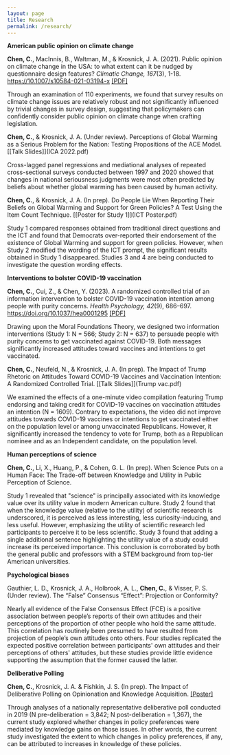 ```yaml
---
layout: page
title: Research
permalink: /research/
---
```


**American public opinion on climate change**

**Chen, C.**, MacInnis, B., Waltman, M., & Krosnick, J. A. (2021). Public opinion on climate change in the USA: to what extent can it be nudged by questionnaire design features? *Climatic Change, 167*(3), 1-18. https://10.1007/s10584-021-03194-x [[PDF]](ClimChange.pdf)

Through an examination of 110 experiments, we found that survey results on climate change issues are relatively robust and not significantly influenced by trivial changes in survey design, suggesting that policymakers can confidently consider public opinion on climate change when crafting legislation.

**Chen, C.**, & Krosnick, J. A. (Under review). Perceptions of Global Warming as a Serious Problem for the Nation: Testing Propositions of the ACE Model. [[Talk Slides]](ICA 2022.pdf)

Cross-lagged panel regressions and mediational analyses of repeated cross-sectional surveys conducted between 1997 and 2020 showed that changes in national seriousness judgments were most often predicted by beliefs about whether global warming has been caused by human activity.

**Chen, C.**, & Krosnick, J. A. (In prep). Do People Lie When Reporting Their Beliefs on Global Warming and Support for Green Policies? A Test Using the Item Count Technique. [[Poster for Study 1]](ICT Poster.pdf)

Study 1 compared responses obtained from traditional direct questions and the ICT and found that Democrats over-reported their endorsement of the existence of Global Warming and support for green policies. However, when Study 2 modified the wording of the ICT prompt, the significant results obtained in Study 1 disappeared. Studies 3 and 4 are being conducted to investigate the question wording effects.

**Interventions to bolster COVID-19 vaccination**

**Chen, C.**, Cui, Z., & Chen, Y. (2023). A randomized controlled trial of an information intervention to bolster COVID-19 vaccination intention among people with purity concerns. *Health Psychology, 42*(9), 686–697. https://doi.org/10.1037/hea0001295 [[PDF]](Purity.pdf)

Drawing upon the Moral Foundations Theory, we designed two information interventions (Study 1: N = 566; Study 2: N = 637) to persuade people with purity concerns to get vaccinated against COVID-19. Both messages significantly increased attitudes toward vaccines and intentions to get vaccinated.

**Chen, C.**, Neufeld, N., & Krosnick, J. A. (In prep). The Impact of Trump Rhetoric on Attitudes Toward COVID-19 Vaccines and Vaccination Intention: A Randomized Controlled Trial. [[Talk Slides]](Trump vac.pdf)

We examined the effects of a one-minute video compilation featuring Trump endorsing and taking credit for COVID-19 vaccines on vaccination attitudes an intention (N = 1609). Contrary to expectations, the video did not improve attitudes towards COVID-19 vaccines or intentions to get vaccinated either on the population level or among unvaccinated Republicans. However, it significantly increased the tendency to vote for Trump, both as a Republican nominee and as an Independent candidate, on the population level.

**Human perceptions of science**

**Chen, C.**, Li, X., Huang, P., & Cohen, G. L. (In prep). When Science Puts on a Human Face: The Trade-off between Knowledge and Utility in Public Perception of Science.

Study 1 revealed that "science" is principally associated with its knowledge value over its utility value in modern American culture. Study 2 found that when the knowledge value (relative to the utility) of scientific research is underscored, it is perceived as less interesting, less curiosity-inducing, and less useful. However, emphasizing the utility of scientific research led participants to perceive it to be less scientific. Study 3 found that adding a single additional sentence highlighting the utility value of a study could increase its perceived importance. This conclusion is corroborated by both the general public and professors with a STEM background from top-tier American universities.

**Psychological biases**

Gauthier, L. D., Krosnick, J. A., Holbrook, A. L., **Chen, C.**, & Visser, P. S. (Under review). The “False” Consensus “Effect”: Projection or Conformity?

Nearly all evidence of the False Consensus Effect (FCE) is a positive association between people’s reports of their own attitudes and their perceptions of the proportion of other people who hold the same attitude. This correlation has routinely been presumed to have resulted from projection of people’s own attitudes onto others. Four studies replicated the expected positive correlation between participants' own attitudes and their perceptions of others' attitudes, but these studies provide little evidence supporting the assumption that the former caused the latter.

**Deliberative Polling**

**Chen, C.**, Krosnick, J. A. & Fishkin, J. S. (In prep). The Impact of Deliberative Polling on Opinionation and Knowledge Acquisition. [[Poster]](DP.pdf)

Through analyses of a nationally representative deliberative poll conducted in 2019 (N pre-deliberation = 3,842; N post-deliberation = 1,367), the current study explored whether changes in policy preferences were mediated by knowledge gains on those issues. In other words, the current study investigated the extent to which changes in policy preferences, if any, can be attributed to increases in knowledge of these policies. 
